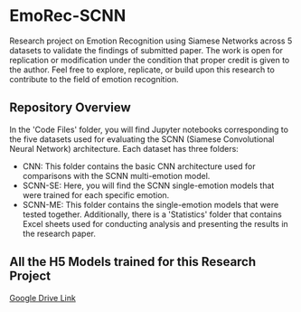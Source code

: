 
# EmoRec-SCNN

Research project on Emotion Recognition using Siamese Networks across 5 datasets to validate the findings of submitted paper. The work is open for replication or modification under the condition that proper credit is given to the author. Feel free to explore, replicate, or build upon this research to contribute to the field of emotion recognition.


## Repository Overview

In the 'Code Files' folder, you will find Jupyter notebooks corresponding to the five datasets used for evaluating the SCNN (Siamese Convolutional Neural Network) architecture. Each dataset has three folders:

- CNN: This folder contains the basic CNN architecture used for comparisons with the SCNN multi-emotion model.
- SCNN-SE: Here, you will find the SCNN single-emotion models that were trained for each specific emotion.
- SCNN-ME: This folder contains the single-emotion models that were tested together.
Additionally, there is a 'Statistics' folder that contains Excel sheets used for conducting analysis and presenting the results in the research paper.


## All the H5 Models trained for this Research Project

[Google Drive Link](https://drive.google.com/drive/folders/1-EMowRI03Z2QSs9rVFa4inhHDZDsC-PH?usp=drive_link)


